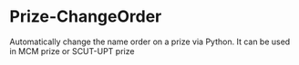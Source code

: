 # Prize-ChangeOrder
Automatically change the name order on a prize via Python. It can be used in MCM prize or SCUT-UPT prize
